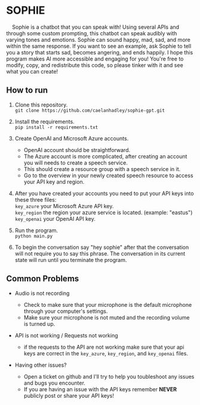 # SOPHIE

&nbsp;&nbsp;&nbsp;&nbsp;Sophie is a chatbot that you can speak with! Using several APIs and through some custom prompting, this chatbot can speak audibly with varying tones and emotions. Sophie can sound happy, mad, sad, and more within the same response. If you want to see an example, ask Sophie to tell you a story that starts sad, becomes angering, and ends happily. I hope this program makes AI more accessible and engaging for you! You're free to modify, copy, and redistribute this code, so please tinker with it and see what you can create!

## How to run

1. Clone this repository. <br>
    ```git clone https://github.com/caelanhadley/sophie-gpt.git```

2. Install the requirements.<br>
    ```pip install -r requirements.txt```

3. Create OpenAI and Microsoft Azure accounts.
   - OpenAI account should be straightforward.
   - The Azure account is more complicated, after creating an account you will needs to create a speech service.
   - This should create a resource group with a speech service in it.
   - Go to the overview in your newly created speech resource to access your API key and region.<br>
4. After you have created your accounts you need to put your API keys into these three files:<br>
    ```key_azure``` your Microsoft Azure API key.<br>
    ```key_region``` the region your azure service is located. (example: "eastus")<br>
    ```key_openai``` your OpenAI API key.<br>
5. Run the program.<br>
    ```python main.py```<br>
6. To begin the conversation say "hey sophie" after that the conversation will not require you to say this phrase. The conversation in its current state will run until you terminate the program.

## Common Problems

- Audio is not recording
  - Check to make sure that your microphone is the default microphone through your computer's settings.
  - Make sure your microphone is not muted and the recording volume is turned up.
- API is not working / Requests not working
  - if the requests to the API are not working make sure that your api keys are correct in the ```key_azure```, ```key_region```, and ```key_openai``` files.

- Having other issues?
  - Open a ticket on github and I'll try to help you toubleshoot any issues and bugs you encounter.
  - If you are having an issue with the API keys remember **NEVER** publicly post or share your API keys!
